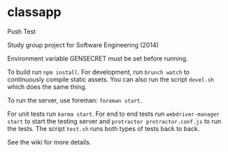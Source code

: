classapp
========
Push Test

Study group project for Software Engineering (2014)

Environment variable GENSECRET must be set before running. 

To build run `npm install`. For development, run `brunch watch` to continuously compile static assets. You can also run the script `devel.sh` which does the same thing.

To run the server, use foreman: `foreman start`.


For unit tests run `karma start`. For end to end tests run `webdriver-manager start` to start the testing server and `protractor protractor.conf.js` to run the tests. The script `test.sh` runs both types of tests back to back.

See the wiki for more details.
